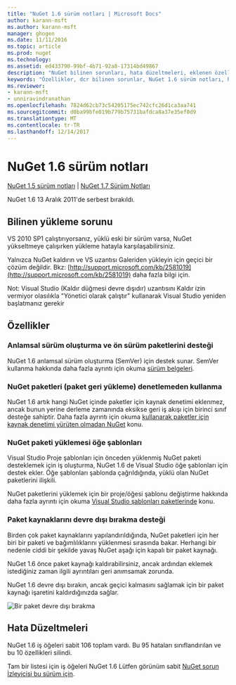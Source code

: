 ```yaml
---
title: "NuGet 1.6 sürüm notları | Microsoft Docs"
author: karann-msft
ms.author: karann-msft
manager: ghogen
ms.date: 11/11/2016
ms.topic: article
ms.prod: nuget
ms.technology: 
ms.assetid: ed433790-99bf-4b71-92a8-17314bd49867
description: "NuGet bilinen sorunları, hata düzeltmeleri, eklenen özellikleri ve dcr dahil olmak üzere 1.6 için sürüm notları."
keywords: "Özellikler, dcr bilinen sorunlar, NuGet 1.6 sürüm notları, hata düzeltmeleri eklendi"
ms.reviewer:
- karann-msft
- unniravindranathan
ms.openlocfilehash: 7824d62cb73c54205175ec742cfc26d1ca3aa741
ms.sourcegitcommit: d0ba99bfe019b779b75731bafdca8a37e35ef0d9
ms.translationtype: MT
ms.contentlocale: tr-TR
ms.lasthandoff: 12/14/2017
---
```

 # <a name="nuget-16-release-notes"></a>NuGet 1.6 sürüm notları

[NuGet 1.5 sürüm notları](../release-notes/nuget-1.5.md) | [NuGet 1.7 Sürüm Notları](../release-notes/nuget-1.7.md)

NuGet 1.6 13 Aralık 2011'de serbest bırakıldı.

## <a name="known-installation-issue"></a>Bilinen yükleme sorunu
VS 2010 SP1 çalıştırıyorsanız, yüklü eski bir sürüm varsa, NuGet yükseltmeye çalışırken yükleme hatayla karşılaşabilirsiniz.

Yalnızca NuGet kaldırın ve VS uzantısı Galeriden yükleyin için geçici bir çözüm değildir.  Bkz: [http://support.microsoft.com/kb/2581019](http://support.microsoft.com/kb/2581019) daha fazla bilgi için.

Not: Visual Studio (Kaldır düğmesi devre dışıdır) uzantısını Kaldır izin vermiyor olasılıkla "Yönetici olarak çalıştır" kullanarak Visual Studio yeniden başlatmanız gerekir

## <a name="features"></a>Özellikler

### <a name="support-for-semantic-versioning-and-prerelease-packages"></a>Anlamsal sürüm oluşturma ve ön sürüm paketlerini desteği
NuGet 1.6 anlamsal sürüm oluşturma (SemVer) için destek sunar. SemVer kullanma hakkında daha fazla ayrıntı için okuma [sürüm belgeleri](../create-packages/prerelease-packages.md).

### <a name="using-nuget-without-checking-in-packages-package-restore"></a>NuGet paketleri (paket geri yükleme) denetlemeden kullanma
NuGet 1.6 artık hangi NuGet içinde paketler için kaynak denetimi eklenmez, ancak bunun yerine derleme zamanında eksikse geri iş akışı için birinci sınıf desteğe sahiptir. Daha fazla ayrıntı için okuma [kullanarak paketler için kaynak denetimi yürüten olmadan NuGet](../consume-packages/packages-and-source-control.md) konu.

### <a name="item-templates-that-install-nuget-packages"></a>NuGet paketi yüklemesi öğe şablonları
Visual Studio Proje şablonları için önceden yüklenmiş NuGet paketi desteklemek için iş oluşturma, NuGet 1.6 de Visual Studio öğe şablonları için destek ekler. Öğe şablonları şablonda çağrıldığında, yüklü olan NuGet paketlerini ilişkili.

NuGet paketlerini yüklemek için bir proje/öğesi şablonu değiştirme hakkında daha fazla ayrıntı için okuma [Visual Studio şablonları paketlerinde](../visual-studio-extensibility/visual-studio-templates.md) konu.

### <a name="support-for-disabling-package-sources"></a>Paket kaynaklarını devre dışı bırakma desteği
Birden çok paket kaynaklarını yapılandırıldığında, NuGet paketleri için her biri bir paketi ve bağımlılıklarını yüklenmesi sırasında bakar. Herhangi bir nedenle ciddi bir şekilde yavaş NuGet aşağı için kapalı bir paket kaynağı.

NuGet 1.6 önce paket kaynağı kaldırabilirsiniz, ancak ardından eklemek istediğiniz zaman ilgili ayrıntıları geri anımsamak zorunda.

NuGet 1.6 devre dışı bırakın, ancak geçici kalmasını sağlamak için bir paket kaynağı işaretini kaldırdığınızda sağlar.

![Bir paket devre dışı bırakma](./media/package-source-with-disabled-source.png)

## <a name="bug-fixes"></a>Hata Düzeltmeleri
NuGet 1.6 iş öğeleri sabit 106 toplam vardı. Bu 95 hataları sınıflandırılan ve bu 10 özellikleri silindi.

Tam bir listesi için iş öğeleri NuGet 1.6 Lütfen görünüm sabit [NuGet sorun İzleyicisi bu sürüm için](http://nuget.codeplex.com/workitem/list/advanced?keyword=&status=Closed&type=All&priority=All&release=NuGet%201.6&assignedTo=All&component=All&sortField=Votes&sortDirection=Descending&page=0).
